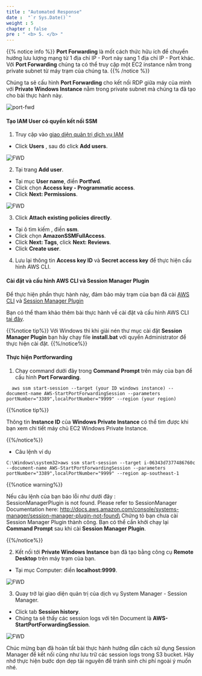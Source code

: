 ```yaml
---
title : "Automated Response"
date :  "`r Sys.Date()`" 
weight : 5 
chapter : false
pre : " <b> 5. </b> "
---
```


{{% notice info %}}
**Port Forwarding** là mốt cách thức hữu ích để chuyển hướng lưu lượng mạng từ 1 địa chỉ IP - Port này sang 1 địa chỉ IP - Port khác. Với **Port Forwarding** chúng ta có thể truy cập một EC2 instance nằm trong private subnet từ máy trạm của chúng ta.
{{% /notice %}}

Chúng ta sẽ cấu hình **Port Forwarding** cho kết nối RDP giữa máy của mình với **Private Windows Instance** nằm trong private subnet mà chúng ta đã tạo cho bài thực hành này.

![port-fwd](/images/arc-04.png) 



#### Tạo IAM User có quyền kết nối SSM

1. Truy cập vào [giao diện quản trị dịch vụ IAM](https://console.aws.amazon.com/iamv2/home)
  + Click **Users** , sau đó click **Add users**.

![FWD](/images/5.fwd/001-fwd.png)

2. Tại trang **Add user**.
  + Tại mục **User name**, điền **Portfwd**.
  + Click chọn **Access key - Programmatic access**.
  + Click **Next: Permissions**.
  
![FWD](/images/5.fwd/002-fwd.png)

3. Click **Attach existing policies directly**.
  + Tại ô tìm kiếm , điền **ssm**.
  + Click chọn **AmazonSSMFullAccess**.
  + Click **Next: Tags**, click **Next: Reviews**.
  + Click **Create user**.

4. Lưu lại thông tin **Access key ID** và **Secret access key** để thực hiện cấu hình AWS CLI.

#### Cài đặt và cấu hình AWS CLI và Session Manager Plugin 
  
Để thực hiện phần thực hành này, đảm bảo máy trạm của bạn đã cài [AWS CLI]() và [Session Manager Plugin](https://docs.aws.amazon.com/systems-manager/latest/userguide/session-manager-working-with-install-plugin.html)

Bạn có thể tham khảo thêm bài thực hành về cài đặt và cấu hình AWS CLI [tại đây](https://000011.awsstudygroup.com/).

{{%notice tip%}}
Với Windows thì khi giải nén thư mục cài đặt **Session Manager Plugin** bạn hãy chạy file **install.bat** với quyền Administrator để thực hiện cài đặt.
{{%/notice%}}

#### Thực hiện Portforwarding 

1. Chạy command dưới đây trong **Command Prompt** trên máy của bạn để cấu hình **Port Forwarding**.

```
  aws ssm start-session --target (your ID windows instance) --document-name AWS-StartPortForwardingSession --parameters portNumber="3389",localPortNumber="9999" --region (your region) 
```
{{%notice tip%}}

Thông tin **Instance ID** của **Windows Private Instance** có thể tìm được khi bạn xem chi tiết máy chủ EC2 Windows Private Instance.

{{%/notice%}}

  + Câu lệnh ví dụ

```
C:\Windows\system32>aws ssm start-session --target i-06343d7377486760c --document-name AWS-StartPortForwardingSession --parameters portNumber="3389",localPortNumber="9999" --region ap-southeast-1
```

{{%notice warning%}}

Nếu câu lệnh của bạn báo lỗi như dưới đây : \
SessionManagerPlugin is not found. Please refer to SessionManager Documentation here: http://docs.aws.amazon.com/console/systems-manager/session-manager-plugin-not-found\
Chứng tỏ bạn chưa cài Session Manager Plugin thành công. Bạn có thể cần khởi chạy lại **Command Prompt** sau khi cài **Session Manager Plugin**.

{{%/notice%}}

2. Kết nối tới **Private Windows Instance** bạn đã tạo bằng công cụ **Remote Desktop** trên máy trạm của bạn.
  + Tại mục Computer: điền **localhost:9999**.


![FWD](/images/5.fwd/003-fwd.png)


3. Quay trở lại giao diện quản trị của dịch vụ System Manager - Session Manager.
  + Click tab **Session history**.
  + Chúng ta sẽ thấy các session logs với tên Document là **AWS-StartPortForwardingSession**.


![FWD](/images/5.fwd/004-fwd.png)


Chúc mừng bạn đã hoàn tất bài thực hành hướng dẫn cách sử dụng Session Manager để kết nối cũng như lưu trữ các session logs trong S3 bucket. Hãy nhớ thực hiện bước dọn dẹp tài nguyên để tránh sinh chi phí ngoài ý muốn nhé.